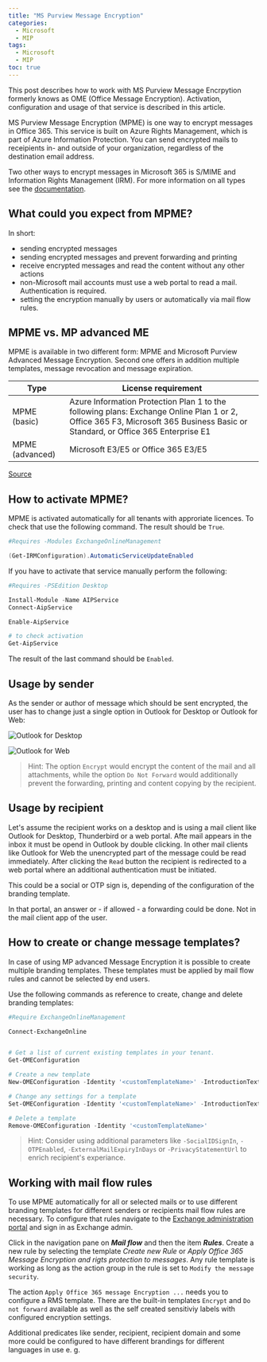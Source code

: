 ```yaml
---
title: "MS Purview Message Encryption"
categories:
  - Microsoft
  - MIP
tags:
  - Microsoft
  - MIP
toc: true
---
```


<!-- NO TITLE IN ARTICLE !!! -->

This post describes how to work with MS Purview Message Encrpytion formerly knows as OME (Office Message Encryption). Activation, configuration and usage of that service is described in this article.
<!--more-->

MS Purview Message Encryption (MPME) is one way to encrypt messages in Office 365. This service is built on Azure Rights Management, which is part of Azure Information Protection. You can send encrypted mails to receipients in- and outside of your organization, regardless of the destination email address.

Two other ways to encrypt messages in Microsoft 365 is S/MIME and Information Rights Management (IRM). For more information on all types see the [documentation](https://learn.microsoft.com/en-us/microsoft-365/compliance/email-encryption?view=o365-worldwide).

## What could you expect from MPME?

In short:

- sending encrypted messages
- sending encrypted messages and prevent forwarding and printing
- receive encrypted messages and read the content without any other actions
- non-Microsoft mail accounts must use a web portal to read a mail. Authentication is required.
- setting the encryption manually by users or automatically via mail flow rules.

## MPME vs. MP advanced ME

MPME is available in two different form: MPME and Microsoft Purview Advanced Message Encryption. Second one offers in addition multiple templates, message revocation and message expiration.

| Type | License requirement |
| --- | --- |
| MPME (basic) | Azure Information Protection Plan 1 to the following plans: Exchange Online Plan 1 or 2, Office 365 F3, Microsoft 365 Business Basic or Standard, or Office 365 Enterprise E1 |
| MPME (advanced) | Microsoft E3/E5 or Office 365 E3/E5 |

[Source](https://learn.microsoft.com/en-us/office365/servicedescriptions/exchange-online-service-description/exchange-online-service-description)

## How to activate MPME?

MPME is activated automatically for all tenants with approriate licences. To check that use the following command. The result should be `True`.

```powershell
#Requires -Modules ExchangeOnlineManagement

(Get-IRMConfiguration).AutomaticServiceUpdateEnabled
```

If you have to activate that service manually perform the following:

```powershell
#Requires -PSEdition Desktop

Install-Module -Name AIPService
Connect-AipService

Enable-AipService

# to check activation
Get-AipService
```

The result of the last command should be `Enabled`.

## Usage by sender

As the sender or author of message which should be sent encrypted, the user has to change just a single option in Outlook for Desktop or Outlook for Web:

![Outlook for Desktop](../../../assets/img/MPMEOutlookDesktop.png)

![Outlook for Web](../../../assets/img/MPMEOutlookWeb.png)

> Hint: The option `Encrypt` would encrypt the content of the mail and all attachments, while the option `Do Not Forward` would additionally prevent the forwarding, printing and content copying by the recipient.

## Usage by recipient

Let's assume the recipient works on a desktop and is using a mail client like Outlook for Desktop, Thunderbird or a web portal. Afte mail appears in the inbox it must be opend in Outlook by double clicking. In other mail clients like Outlook for Web the unencrypted part of the message could be read immediately. After clicking the `Read` button the recipient is redirected to a web portal where an additional authentication must be initiated.

This could be a social or OTP sign is, depending of the configuration of the branding template.

In that portal, an answer or - if allowed - a forwarding could be done. Not in the mail client app of the user.

## How to create or change message templates?

In case of using MP advanced Message Encryption it is possible to create multiple branding templates. These templates must be applied by mail flow rules and cannot be selected by end users.

Use the following commands as reference to create, change and delete branding templates:

```powershell
#Require ExchangeOnlineManagement

Connect-ExchangeOnline


# Get a list of current existing templates in your tenant.
Get-OMEConfiguration

# Create a new template
New-OMEConfiguration -Identity '<customTemplateName>' -IntroductionText 'Message Encrypted.'

# Change any settings for a template
Set-OMEConfiguration -Identity '<customTemplateName>' -IntroductionText 'This message is encrypted. It is ...' -ReadButtonText 'Unencrypt Message' -PortalText 'Please sign in to read the message.'

# Delete a template
Remove-OMEConfiguration -Identity '<customTemplateName>'
```

>Hint: Consider using additional parameters like `-SocialIDSignIn`, `-OTPEnabled`, `-ExternalMailExpiryInDays` or `-PrivacyStatementUrl` to enrich recipient's experiance.

## Working with mail flow rules

To use MPME automatically for all or selected mails or to use different branding templates for different senders or recipients mail flow rules are necessary. To configure that rules navigate to the [Exchange administration portal](https://admin.exchange.microsoft.com) and sign in as Exchange admin.

Click in the navigation pane on _**Mail flow**_ and then the item _**Rules**_. Create a new rule by selecting the template _Create new Rule_ or _Apply Office 365 Message Encryption and rigts protection to messages_. Any rule template is working as long as the action group in the rule is set to `Modify the message security`.

The action `Apply Office 365 message Encryption ...` needs you to configure a RMS template. There are the built-in templates `Encrypt` and `Do not forward` available as well as the self created sensitiviy labels with configured encryption settings.

Additional predicates like sender, recipient, recipient domain and some more could be configured to have different brandings for different languages in use e. g.
